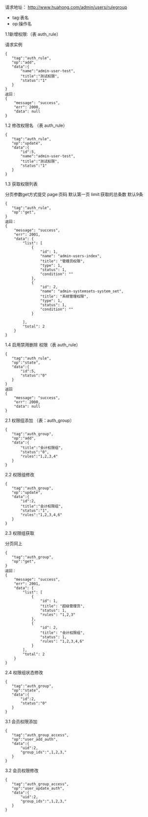 请求地址：
http://www.huahong.com/admin/users/rulegroup
* tag:表名
* op:操作名

1.1新增权限:（表 auth_rule）
 
 请求实例
 ~~~
 {
 	"tag":"auth_rule",
 	"op":"add",
 	"data":{
 		"name":"admin-user-test",
 		"title":"测试权限",
 		"status":"1"
 	}
 }
 返回：
 {
     "message": "success",
     "err": 2000,
     "data": null
 }
 ~~~
 1.2 修改权限名 （表 auth_rule）
 
 ~~~
 {
 	"tag":"auth_rule",
 	"op":"update",
 	"data":{
 		"id":5,
 		"name":"admin-user-test",
 		"title":"测试权限",
 		"status":"1"
 	}
 }
 ~~~
 1.3 获取权限列表
  
 分页参数get方式提交
 page:页码 默认第一页
 limit:获取的总条数 默认9条
 ~~~
 {
 	"tag":"auth_rule",
 	"op":"get",
 }
 返回：
 {
     "message": "success",
     "err": 2001,
     "data": {
         "list": [
             {
                 "id": 1,
                 "name": "admin-users-index",
                 "title": "管理员权限",
                 "type": 1,
                 "status": 1,
                 "condition": ""
             },
             {
                 "id": 2,
                 "name": "admin-systemsets-system_set",
                 "title": "系统管理权限",
                 "type": 1,
                 "status": 1,
                 "condition": ""
             }
    
         ],
         "total": 2
     }
 }
 ~~~
 1.4 启用禁用删除 权限（表 auth_rule）
 
 ~~~
 {
 	"tag":"auth_rule",
 	"op":"state",
 	"data":{
 		"id":5,
 		"status":"0"
 	}
 }
 返回
 {
     "message": "success",
     "err": 2000,
     "data": null
 }
 ~~~
 
 2.1 权限组添加 （表：auth_group）
 
 ~~~
 {
 	"tag":"auth_group",
 	"op":"add",
 	"data":{
 		"title":"会计权限组",
 		"status":"0",
 		"rules":"1,2,3,4"
 	}
 }
 ~~~
 2.2 权限组修改 
 
 ~~~
 {
 	"tag":"auth_group",
 	"op":"update",
 	"data":{
 		"id":2,
 		"title":"会计权限组",
 		"status":"1",
 		"rules":"1,2,3,4,6"
 	}
 }
 ~~~
 2.3 权限组获取
 
 分页同上
 ~~~
 {
 	"tag":"auth_group",
 	"op":"get",
 }
 返回：
 {
     "message": "success",
     "err": 2001,
     "data": {
         "list": [
             {
                 "id": 1,
                 "title": "超级管理员",
                 "status": 1,
                 "rules": "1,2,3"
             },
             {
                 "id": 2,
                 "title": "会计权限组",
                 "status": 1,
                 "rules": "1,2,3,4,6"
             }
         ],
         "total": 2
     }
 }
 ~~~
 2.4 权限组状态修改 
 
 ~~~
 {
 	"tag":"auth_group",
 	"op":"state",
 	"data":{
 		"id":2,
 		"status":"0"
 	}
 }
 ~~~
 
 3.1 会员权限添加
 
 ~~~
 {
 	"tag":"auth_group_access",
 	"op":"user_add_auth",
 	"data":{
 		"uid":2,
 		"group_ids":",1,2,3,"
 	}
 }
 ~~~
 3.2 会员权限修改
 
 ~~~
 {
 	"tag":"auth_group_access",
 	"op":"user_update_auth",
 	"data":{
 		"uid":2,
 		"group_ids":",1,2,3,"
 	}
 }
 ~~~